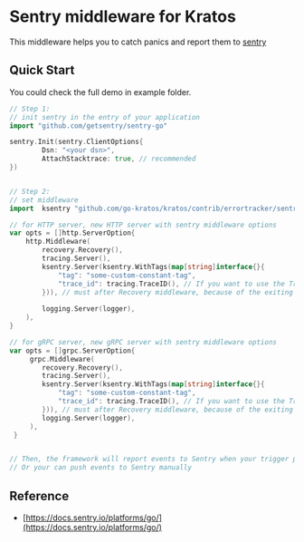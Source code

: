 # Sentry middleware for Kratos
This middleware helps you to catch panics and report them to [sentry](https://sentry.io/)

## Quick Start
You could check the full demo in example folder.
```go
// Step 1: 
// init sentry in the entry of your application
import "github.com/getsentry/sentry-go"

sentry.Init(sentry.ClientOptions{
		Dsn: "<your dsn>",
		AttachStacktrace: true, // recommended
})


// Step 2: 
// set middleware
import 	ksentry "github.com/go-kratos/kratos/contrib/errortracker/sentry/v2"

// for HTTP server, new HTTP server with sentry middleware options
var opts = []http.ServerOption{
	http.Middleware(
		recovery.Recovery(),
		tracing.Server(),
		ksentry.Server(ksentry.WithTags(map[string]interface{}{
			"tag": "some-custom-constant-tag",
			"trace_id": tracing.TraceID(), // If you want to use the TraceID valuer, you need to place it after the A middleware.
		})), // must after Recovery middleware, because of the exiting order will be reversed
		
		logging.Server(logger), 
	),
}

// for gRPC server, new gRPC server with sentry middleware options
var opts = []grpc.ServerOption{
     grpc.Middleware(
		recovery.Recovery(),
		tracing.Server(),
		ksentry.Server(ksentry.WithTags(map[string]interface{}{
			"tag": "some-custom-constant-tag",
			"trace_id": tracing.TraceID(), // If you want to use the TraceID valuer, you need to place it after the A middleware.
		})), // must after Recovery middleware, because of the exiting order will be reversed
		logging.Server(logger),
     ),
 }


// Then, the framework will report events to Sentry when your trigger panics.
// Or your can push events to Sentry manually
```

## Reference
* [https://docs.sentry.io/platforms/go/](https://docs.sentry.io/platforms/go/)
